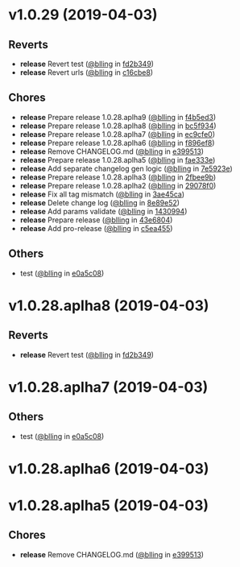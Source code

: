 
v1.0.29 (2019-04-03)
====================


## Reverts
* **release** Revert test ([@blling](https://github.com/blling) in [fd2b349](https://github.com/dxee/git-release/commit/fd2b349))
* **release** Revert urls ([@blling](https://github.com/blling) in [c16cbe8](https://github.com/dxee/git-release/commit/c16cbe8))

## Chores
* **release** Prepare release 1.0.28.aplha9 ([@blling](https://github.com/blling) in [f4b5ed3](https://github.com/dxee/git-release/commit/f4b5ed3))
* **release** Prepare release 1.0.28.aplha8 ([@blling](https://github.com/blling) in [bc5f934](https://github.com/dxee/git-release/commit/bc5f934))
* **release** Prepare release 1.0.28.aplha7 ([@blling](https://github.com/blling) in [ec9cfe0](https://github.com/dxee/git-release/commit/ec9cfe0))
* **release** Prepare release 1.0.28.aplha6 ([@blling](https://github.com/blling) in [f896ef8](https://github.com/dxee/git-release/commit/f896ef8))
* **release** Remove CHANGELOG.md ([@blling](https://github.com/blling) in [e399513](https://github.com/dxee/git-release/commit/e399513))
* **release** Prepare release 1.0.28.aplha5 ([@blling](https://github.com/blling) in [fae333e](https://github.com/dxee/git-release/commit/fae333e))
* **release** Add separate changelog gen logic ([@blling](https://github.com/blling) in [7e5923e](https://github.com/dxee/git-release/commit/7e5923e))
* **release** Prepare release 1.0.28.aplha3 ([@blling](https://github.com/blling) in [2fbee9b](https://github.com/dxee/git-release/commit/2fbee9b))
* **release** Prepare release 1.0.28.aplha2 ([@blling](https://github.com/blling) in [29078f0](https://github.com/dxee/git-release/commit/29078f0))
* **release** Fix all tag mismatch ([@blling](https://github.com/blling) in [3ae45ca](https://github.com/dxee/git-release/commit/3ae45ca))
* **release** Delete change log ([@blling](https://github.com/blling) in [8e89e52](https://github.com/dxee/git-release/commit/8e89e52))
* **release** Add params validate ([@blling](https://github.com/blling) in [1430994](https://github.com/dxee/git-release/commit/1430994))
* **release** Prepare release ([@blling](https://github.com/blling) in [43e6804](https://github.com/dxee/git-release/commit/43e6804))
* **release** Add pro-release ([@blling](https://github.com/blling) in [c5ea455](https://github.com/dxee/git-release/commit/c5ea455))

## Others
* test ([@blling](https://github.com/blling) in [e0a5c08](https://github.com/dxee/git-release/commit/e0a5c08))

v1.0.28.aplha8 (2019-04-03)
===========================


## Reverts
* **release** Revert test ([@blling](https://github.com/blling) in [fd2b349](https://github.com/dxee/git-release/commit/fd2b349))

v1.0.28.aplha7 (2019-04-03)
===========================


## Others
* test ([@blling](https://github.com/blling) in [e0a5c08](https://github.com/dxee/git-release/commit/e0a5c08))

v1.0.28.aplha6 (2019-04-03)
===========================



v1.0.28.aplha5 (2019-04-03)
===========================


## Chores
* **release** Remove CHANGELOG.md ([@blling](https://github.com/blling) in [e399513](https://github.com/dxee/git-release/commit/e399513))

